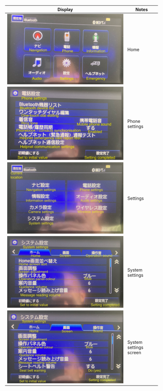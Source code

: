 Display  |   Notes
---------------------|----------------------
![](en/home.png)     | Home
![](en/phone_settings.png) | Phone settings
![](en/settings.png) | Settings
![](en/system_settings_home.png) | System settings
![](en/system_settings_screen.png) | System settings screen

